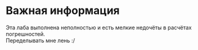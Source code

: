 # Важная информация

Эта лаба выполнена неполностью и есть мелкие недочёты в расчётах погрешностей. <br>
Переделывать мне лень :/